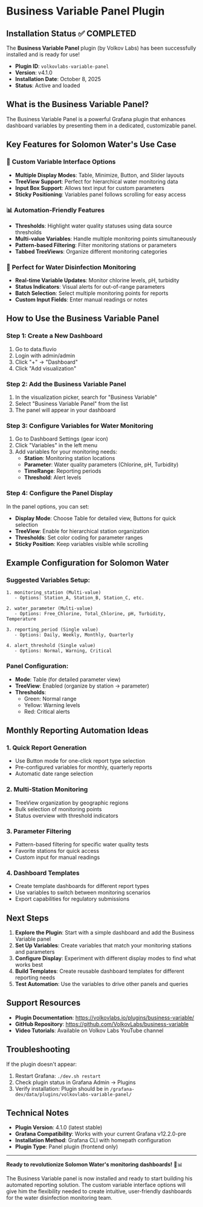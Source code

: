 # Business Variable Panel Plugin 

## Installation Status ✅ COMPLETED

The **Business Variable Panel** plugin (by Volkov Labs) has been successfully installed and is ready for use!

- **Plugin ID**: `volkovlabs-variable-panel`
- **Version**: v4.1.0
- **Installation Date**: October 8, 2025
- **Status**: Active and loaded



## What is the Business Variable Panel?

The Business Variable Panel is a powerful Grafana plugin that enhances dashboard variables by presenting them in a dedicated, customizable panel. 

## Key Features for Solomon Water's Use Case

### 🎯 **Custom Variable Interface Options**
- **Multiple Display Modes**: Table, Minimize, Button, and Slider layouts
- **TreeView Support**: Perfect for hierarchical water monitoring data
- **Input Box Support**: Allows text input for custom parameters
- **Sticky Positioning**: Variables panel follows scrolling for easy access

### 📊 **Automation-Friendly Features**
- **Thresholds**: Highlight water quality statuses using data source thresholds
- **Multi-value Variables**: Handle multiple monitoring points simultaneously
- **Pattern-based Filtering**: Filter monitoring stations or parameters
- **Tabbed TreeViews**: Organize different monitoring categories

### 🔧 **Perfect for Water Disinfection Monitoring**
- **Real-time Variable Updates**: Monitor chlorine levels, pH, turbidity
- **Status Indicators**: Visual alerts for out-of-range parameters
- **Batch Selection**: Select multiple monitoring points for reports
- **Custom Input Fields**: Enter manual readings or notes

## How to Use the Business Variable Panel

### Step 1: Create a New Dashboard
1. Go to data.fluvio
2. Login with admin/admin
3. Click "+" → "Dashboard"
4. Click "Add visualization"

### Step 2: Add the Business Variable Panel
1. In the visualization picker, search for "Business Variable"
2. Select "Business Variable Panel" from the list
3. The panel will appear in your dashboard

### Step 3: Configure Variables for Water Monitoring
1. Go to Dashboard Settings (gear icon)
2. Click "Variables" in the left menu
3. Add variables for your monitoring needs:
   - **Station**: Monitoring station locations
   - **Parameter**: Water quality parameters (Chlorine, pH, Turbidity)
   - **TimeRange**: Reporting periods
   - **Threshold**: Alert levels

### Step 4: Configure the Panel Display
In the panel options, you can set:
- **Display Mode**: Choose Table for detailed view, Buttons for quick selection
- **TreeView**: Enable for hierarchical station organization
- **Thresholds**: Set color coding for parameter ranges
- **Sticky Position**: Keep variables visible while scrolling

## Example Configuration for Solomon Water

### Suggested Variables Setup:
```
1. monitoring_station (Multi-value)
   - Options: Station_A, Station_B, Station_C, etc.
   
2. water_parameter (Multi-value)
   - Options: Free_Chlorine, Total_Chlorine, pH, Turbidity, Temperature
   
3. reporting_period (Single value)
   - Options: Daily, Weekly, Monthly, Quarterly
   
4. alert_threshold (Single value)
   - Options: Normal, Warning, Critical
```

### Panel Configuration:
- **Mode**: Table (for detailed parameter view)
- **TreeView**: Enabled (organize by station → parameter)
- **Thresholds**: 
  - Green: Normal range
  - Yellow: Warning levels
  - Red: Critical alerts

## Monthly Reporting Automation Ideas

### 1. **Quick Report Generation**
- Use Button mode for one-click report type selection
- Pre-configured variables for monthly, quarterly reports
- Automatic date range selection

### 2. **Multi-Station Monitoring**
- TreeView organization by geographic regions
- Bulk selection of monitoring points
- Status overview with threshold indicators

### 3. **Parameter Filtering**
- Pattern-based filtering for specific water quality tests
- Favorite stations for quick access
- Custom input for manual readings

### 4. **Dashboard Templates**
- Create template dashboards for different report types
- Use variables to switch between monitoring scenarios
- Export capabilities for regulatory submissions

## Next Steps 

1. **Explore the Plugin**: Start with a simple dashboard and add the Business Variable panel
2. **Set Up Variables**: Create variables that match your monitoring stations and parameters
3. **Configure Display**: Experiment with different display modes to find what works best
4. **Build Templates**: Create reusable dashboard templates for different reporting needs
5. **Test Automation**: Use the variables to drive other panels and queries

## Support Resources

- **Plugin Documentation**: https://volkovlabs.io/plugins/business-variable/
- **GitHub Repository**: https://github.com/VolkovLabs/business-variable
- **Video Tutorials**: Available on Volkov Labs YouTube channel

## Troubleshooting

If the plugin doesn't appear:
1. Restart Grafana: `./dev.sh restart`
2. Check plugin status in Grafana Admin → Plugins
3. Verify installation: Plugin should be in `/grafana-dev/data/plugins/volkovlabs-variable-panel/`

## Technical Notes

- **Plugin Version**: 4.1.0 (latest stable)
- **Grafana Compatibility**: Works with your current Grafana v12.2.0-pre
- **Installation Method**: Grafana CLI with homepath configuration
- **Plugin Type**: Panel plugin (frontend only)

---

**Ready to revolutionize Solomon Water's monitoring dashboards!** 🚰📊

The Business Variable panel is now installed and ready  to start building his automated reporting solution. The custom variable interface options will give him the flexibility needed to create intuitive, user-friendly dashboards for the water disinfection monitoring team.
